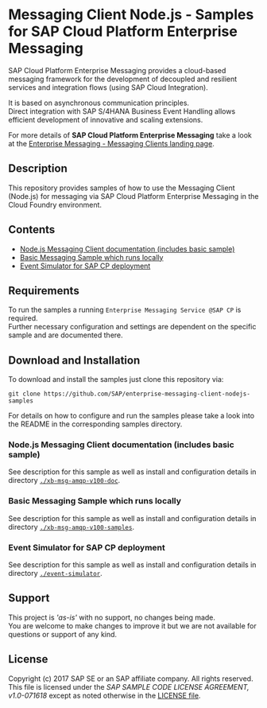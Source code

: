# Messaging Client Node.js - Samples for SAP Cloud Platform Enterprise Messaging
SAP Cloud Platform Enterprise Messaging provides a cloud-based messaging framework for the development of decoupled and resilient services and integration flows (using SAP Cloud Integration).  

It is based on asynchronous communication principles.  
Direct integration with SAP S/4HANA Business Event Handling allows efficient development of innovative and scaling extensions.

For more details of **SAP Cloud Platform Enterprise Messaging** take a look at the [Enterprise Messaging - Messaging Clients landing page](https://github.com/pages/SAP/enterprise-messaging-samples/).

## Description
This repository provides samples of how to use the Messaging Client (Node.js) for messaging via SAP Cloud Platform Enterprise Messaging in the Cloud Foundry environment.

## Contents

  * [Node.js Messaging Client documentation (includes basic sample)](xb-msg-amqp-v100-doc)
  * [Basic Messaging Sample which runs locally](xb-msg-amqp-v100-samples)
  * [Event Simulator for SAP CP deployment](event-simulator)

## Requirements
To run the samples a running `Enterprise Messaging Service @SAP CP` is required.  
Further necessary configuration and settings are dependent on the specific sample and are documented there.

## Download and Installation
To download and install the samples just clone this repository via:
```
git clone https://github.com/SAP/enterprise-messaging-client-nodejs-samples
```

For details on how to configure and run the samples please take a look into the README in the corresponding samples directory.

### Node.js Messaging Client documentation (includes basic sample)
See description for this sample as well as install and configuration details in directory [`./xb-msg-amqp-v100-doc`](xb-msg-amqp-v100-doc).

### Basic Messaging Sample which runs locally
See description for this sample as well as install and configuration details in directory [`./xb-msg-amqp-v100-samples`](xb-msg-amqp-v100-samples).

### Event Simulator for SAP CP deployment
See description for this sample as well as install and configuration details in directory [`./event-simulator`](event-simulator).


## Support
This project is _'as-is'_ with no support, no changes being made.  
You are welcome to make changes to improve it but we are not available for questions or support of any kind.

## License
Copyright (c) 2017 SAP SE or an SAP affiliate company. All rights reserved.  
This file is licensed under the _SAP SAMPLE CODE LICENSE AGREEMENT, v1.0-071618_ except as noted otherwise in the [LICENSE file](./LICENSE.txt).
